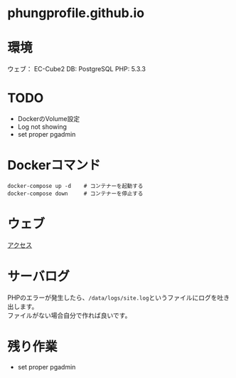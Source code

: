 # phungprofile.github.io
# 環境
ウェブ： EC-Cube2
DB: PostgreSQL
PHP: 5.3.3

# TODO
- DockerのVolume設定
- Log not showing
- set proper pgadmin

# Dockerコマンド
```
docker-compose up -d    # コンテナーを起動する
docker-compose down     # コンテナーを停止する
``` 

# ウェブ
[アクセス](http://localhost:8080)

# サーバログ
PHPのエラーが発生したら、`/data/logs/site.log`というファイルにログを吐き出します。\
ファイルがない場合自分で作れば良いです。

# 残り作業
- set proper pgadmin
